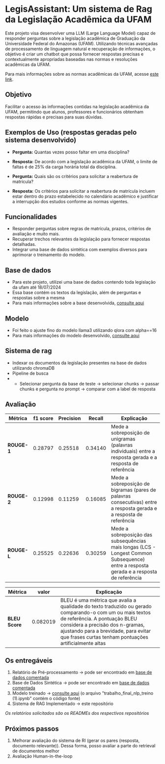# LegisAssistant: Um sistema de Rag da Legislação Acadêmica da UFAM
Este projeto visa desenvolver uma LLM (Large Language Model) capaz de responder perguntas sobre a legislação acadêmica de Graduação da Universidade Federal do Amazonas (UFAM). Utilizando técnicas avançadas de processamento de linguagem natural e recuperação de informações, o objetivo é criar um chatbot que possa fornecer respostas precisas e contextualmente apropriadas baseadas nas normas e resoluções acadêmicas da UFAM.

Para mais informações sobre as normas acadêmicas da UFAM, acesse [este link](https://proeg.ufam.edu.br/normas-academicas/57-proeg/146-legislacao-e-normas.html).

## Objetivo

Facilitar o acesso às informações contidas na legislação acadêmica da UFAM, permitindo que alunos, professores e funcionários obtenham respostas rápidas e precisas para suas dúvidas.

## Exemplos de Uso (respostas geradas pelo sistema desenvolvido)

- **Pergunta:** Quantas vezes posso faltar em uma disciplina?
- **Resposta:** De acordo com a legislação acadêmica da UFAM, o limite de faltas é de 25% da carga horária total da disciplina.

- **Pergunta:** Quais são os critérios para solicitar a reabertura de matrícula?
- **Resposta:** Os critérios para solicitar a reabertura de matrícula incluem estar dentro do prazo estabelecido no calendário acadêmico e justificar a interrupção dos estudos conforme as normas vigentes.

## Funcionalidades
- Responder perguntas sobre regras de matrícula, prazos, critérios de avaliação e muito mais.
- Recuperar trechos relevantes da legislação para fornecer respostas detalhadas.
- Integrar uma base de dados sintética com exemplos diversos para aprimorar o treinamento do modelo.

## Base de dados
- Para este projeto, utilizei uma base de dados contendo toda legislação da ufam até 18/07/2024
- Essa base contém os textos da legislação, além de perguntas e respostas sobre a mesma
- Para mais informações sobre a base desenvolvida, [consulte aqui](https://huggingface.co/datasets/matiusX/legislacao-ufam)

## Modelo
- Foi feito o ajuste fino do modelo llama3 utilizando qlora com alpha==16
- Para mais informações do modelo desenvolvido, [consulte aqui](https://huggingface.co/matiusX/lamma-legis-ufam)

## Sistema de rag
- Indexar os documentos da legislação presentes na base de dados utilizando chromaDB
- Pipeline de busca
- - Selecionar pergunta da base de teste -> selecionar chunks -> passar chunks e pergunta no prompt -> comparar com a label de resposta

## Avaliação
| Métrica               | f1 score               | Precision             | Recall                 | Explicação |
|-----------------------|------------------------|-----------------------|------------------------|------------------------|
| **ROUGE-1**           | 0.28797    | 0.25518  | 0.34140     | Mede a sobreposição de unigramas (palavras individuais) entre a resposta gerada e a resposta de referência |
| **ROUGE-2**           | 0.12998    | 0.11259  | 0.16085    | Mede a sobreposição de bigramas (pares de palavras consecutivas) entre a resposta gerada e a resposta de referência |
| **ROUGE-L**           | 0.25525    | 0.22636  | 0.30259    | Mede a sobreposição das subsequências mais longas (LCS - Longest Common Subsequence) entre a resposta gerada e a resposta de referência | 


| Métrica               | valor                | Explicação |
|-----------------------|------------------------|-----------------------|
**BLEU Score** | 0.082019 | BLEU é uma métrica que avalia a qualidade do texto traduzido ou gerado comparando-o com um ou mais textos de referência. A pontuação BLEU considera a precisão dos n-gramas, ajustando para a brevidade, para evitar que frases curtas tenham pontuações artificialmente altas


## Os entregáveis
1. Relatório de Pré-processamento -> pode ser encontrado em [base de dados comentada](https://huggingface.co/datasets/matiusX/legislacao-ufam)
2. Base de Dados Sintética -> pode ser encontrado em [base de dados comentada](https://huggingface.co/datasets/matiusX/legislacao-ufam)
3. Modelo treinado -> [consulte aqui](https://huggingface.co/matiusX/lamma-legis-ufam) (o arquivo "trabalho_final_nlp_treino (1).ipynb" contém o código fonte)
5. Sistema de RAG Implementado -> este repositório

*Os relatórios solicitados são os READMEs dos respectivos repositórios*

## Próximos passos
1. Melhorar avaliação do sistema de RI (gerar os pares (resposta, documento relevante)). Dessa forma, posso avaliar a parte do retrieval de documentos melhor 
2. Avaliação Human-in-the-loop
